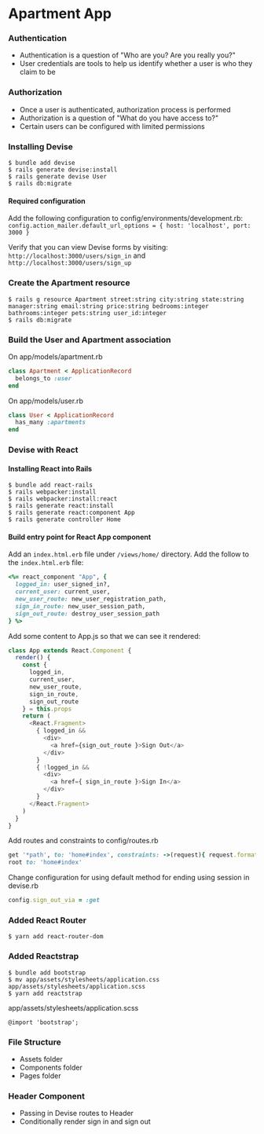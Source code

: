 # Apartment App

### Authentication
- Authentication is a question of "Who are you? Are you really you?"
- User credentials are tools to help us identify whether a user is who they claim to be

### Authorization
- Once a user is authenticated, authorization process is performed
- Authorization is a question of "What do you have access to?"
- Certain users can be configured with limited permissions

### Installing Devise
```
$ bundle add devise
$ rails generate devise:install
$ rails generate devise User
$ rails db:migrate
```

#### Required configuration
Add the following configuration to config/environments/development.rb:
`config.action_mailer.default_url_options = { host: 'localhost', port: 3000 }`

Verify that you can view Devise forms by visiting:
`http://localhost:3000/users/sign_in` and `http://localhost:3000/users/sign_up`

### Create the Apartment resource
```
$ rails g resource Apartment street:string city:string state:string manager:string email:string price:string bedrooms:integer bathrooms:integer pets:string user_id:integer
$ rails db:migrate
```

### Build the User and Apartment association
On app/models/apartment.rb
```ruby
class Apartment < ApplicationRecord
  belongs_to :user
end
```

On app/models/user.rb
```ruby
class User < ApplicationRecord
  has_many :apartments
end
```

### Devise with React

#### Installing React into Rails
```
$ bundle add react-rails
$ rails webpacker:install
$ rails webpacker:install:react
$ rails generate react:install
$ rails generate react:component App
$ rails generate controller Home
```

#### Build entry point for React App component
Add an `index.html.erb` file under `/views/home/` directory.
Add the follow to the `index.html.erb` file:
```ruby
<%= react_component "App", {
  logged_in: user_signed_in?,
  current_user: current_user,
  new_user_route: new_user_registration_path,
  sign_in_route: new_user_session_path,
  sign_out_route: destroy_user_session_path
} %>
```

Add some content to App.js so that we can see it rendered:
```javascript
class App extends React.Component {
  render() {
    const {
      logged_in,
      current_user,
      new_user_route,
      sign_in_route,
      sign_out_route
    } = this.props
    return (
      <React.Fragment>
        { logged_in &&
          <div>
            <a href={sign_out_route }>Sign Out</a>
          </div>
        }
        { !logged_in &&
          <div>
            <a href={ sign_in_route }>Sign In</a>
          </div>
        }
      </React.Fragment>
    )
  }
}
```

Add routes and constraints to config/routes.rb
```ruby
get '*path', to: 'home#index', constraints: ->(request){ request.format.html? }
root to: 'home#index'
```

Change configuration for using default method for ending using session in devise.rb
```ruby
config.sign_out_via = :get
```

### Added React Router
```
$ yarn add react-router-dom
```

### Added Reactstrap
```
$ bundle add bootstrap
$ mv app/assets/stylesheets/application.css app/assets/stylesheets/application.scss
$ yarn add reactstrap
```
app/assets/stylesheets/application.scss
```
@import 'bootstrap';
```

### File Structure
- Assets folder
- Components folder
- Pages folder

### Header Component
- Passing in Devise routes to Header
- Conditionally render sign in and sign out
